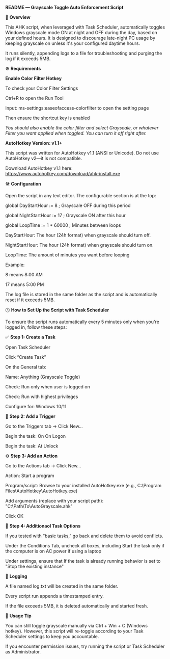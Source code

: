 **README — Grayscale Toggle Auto Enforcement Script**

📜 **Overview**

This AHK script, when leveraged with Task Scheduler, automatically toggles Windows grayscale mode ON at night and OFF during the day, based on your defined hours. It is designed to discourage late-night PC usage by keeping grayscale on unless it's your configured daytime hours.

It runs silently, appending logs to a file for troubleshooting and purging the log if it exceeds 5MB.

⚙️ **Requirements**

**Enable Color Filter Hotkey**

To check your Color Filter Settings

Ctrl+R to open the Run Tool

Input: ms-settings:easeofaccess-colorfilter to open the setting page

Then ensure the shortcut key is enabled

_You should also enable the color filter and select Grayscale, or whatever Filter you want applied when toggled. You can turn it off right after._

**AutoHotkey Version: v1.1+**

This script was written for AutoHotkey v1.1 (ANSI or Unicode). Do not use AutoHotkey v2—it is not compatible.

Download AutoHotkey v1.1 here:
https://www.autohotkey.com/download/ahk-install.exe

🛠 **Configuration**

Open the script in any text editor. The configurable section is at the top:

global DayStartHour := 8       ; Grayscale OFF during this period

global NightStartHour := 17    ; Grayscale ON after this hour

global LoopTime := 1 * 60000 ; Minutes between loops

DayStartHour: The hour (24h format) when grayscale should turn off.

NightStartHour: The hour (24h format) when grayscale should turn on.

LoopTime: The amount of minutes you want before looping


Example:

8 means 8:00 AM

17 means 5:00 PM

The log file is stored in the same folder as the script and is automatically reset if it exceeds 5MB.

🕒 **How to Set Up the Script with Task Scheduler**

To ensure the script runs automatically every 5 minutes only when you're logged in, follow these steps:

✅ **Step 1: Create a Task**

Open Task Scheduler

Click “Create Task”

On the General tab:

Name: Anything (Grayscale Toggle)

Check: Run only when user is logged on

Check: Run with highest privileges

Configure for: Windows 10/11

🔁 **Step 2: Add a Trigger**

Go to the Triggers tab → Click New...

Begin the task: On On Logon

Begin the task: At Unlock


⚙️ **Step 3: Add an Action**

Go to the Actions tab → Click New...

Action: Start a program

Program/script:
Browse to your installed AutoHotkey.exe
(e.g., C:\Program Files\AutoHotkey\AutoHotkey.exe)

Add arguments (replace with your script path):
"C:\Path\To\AutoGrayscale.ahk"

Click OK

🧹 **Step 4: Additionaol Task Options**

If you tested with “basic tasks,” go back and delete them to avoid conflicts.

Under the Conditions Tab, uncheck all boxes, including Start the task only if the computer is on AC power if using a laptop

Under settings, ensure that If the task is already running behavior is set to "Stop the existing instance"


📓 **Logging**

A file named log.txt will be created in the same folder.

Every script run appends a timestamped entry.

If the file exceeds 5MB, it is deleted automatically and started fresh.

📴 **Usage Tip**

You can still toggle grayscale manually via Ctrl + Win + C (Windows hotkey).
However, this script will re-toggle according to your Task Scheduler settings to keep you accountable.

If you encounter permission issues, try running the script or Task Scheduler as Administrator.
